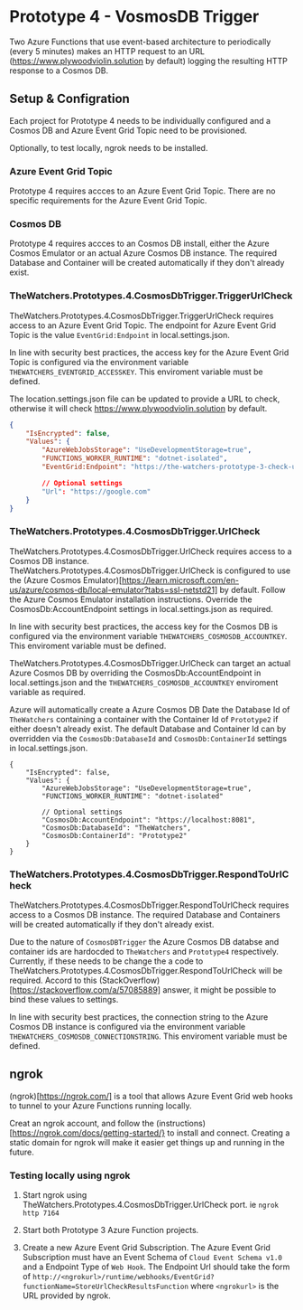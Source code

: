 # Prototype 4 - VosmosDB Trigger

Two Azure Functions that use event-based architecture to periodically (every 5 minutes) makes an HTTP request to an URL (https://www.plywoodviolin.solution by default) logging the resulting HTTP response to a Cosmos DB.

## Setup & Configration

Each project for Prototype 4 needs to be individually configured and a Cosmos DB and Azure Event Grid Topic need to be provisioned.

Optionally, to test locally, ngrok needs to be installed.

### Azure Event Grid Topic

Prototype 4 requires accces to an Azure Event Grid Topic. There are no specific requirements for the Azure Event Grid Topic.

### Cosmos DB

Prototype 4 requires accces to an Cosmos DB install, either the Azure Cosmos Emulator or an actual Azure Cosmos DB instance. The required Database and Container will be created automatically if they don't already exist.

### TheWatchers.Prototypes.4.CosmosDbTrigger.TriggerUrlCheck

TheWatchers.Prototypes.4.CosmosDbTrigger.TriggerUrlCheck requires access to an Azure Event Grid Topic. The endpoint for Azure Event Grid Topic is the value `EventGrid:Endpoint` in local.settings.json.

In line with security best practices, the access key for the Azure Event Grid Topic is configured via the environment variable `THEWATCHERS_EVENTGRID_ACCESSKEY`. This enviroment variable must be defined. 

The location.settings.json file can be updated to provide a URL to check, otherwise it will check https://www.plywoodviolin.solution by default.

```json
{
	"IsEncrypted": false,
	"Values": {
		"AzureWebJobsStorage": "UseDevelopmentStorage=true",
		"FUNCTIONS_WORKER_RUNTIME": "dotnet-isolated",
        "EventGrid:Endpoint": "https://the-watchers-prototype-3-check-url.australiasoutheast-1.eventgrid.azure.net/api/events"

        // Optional settings
        "Url": "https://google.com"
	}
}
```

### TheWatchers.Prototypes.4.CosmosDbTrigger.UrlCheck

TheWatchers.Prototypes.4.CosmosDbTrigger.UrlCheck requires access to a Cosmos DB instance. TheWatchers.Prototypes.4.CosmosDbTrigger.UrlCheck is configured to use the (Azure Cosmos Emulator)[https://learn.microsoft.com/en-us/azure/cosmos-db/local-emulator?tabs=ssl-netstd21] by default. Follow the Azure Cosmos Emulator installation instructions. Override the CosmosDb:AccountEndpoint settings in local.settings.json as required.

In line with security best practices, the access key for the Cosmos DB is configured via the environment variable `THEWATCHERS_COSMOSDB_ACCOUNTKEY`. This enviroment variable must be defined. 

TheWatchers.Prototypes.4.CosmosDbTrigger.UrlCheck can target an actual Azure Cosmos DB by overriding the CosmosDb:AccountEndpoint in local.settings.json and the `THEWATCHERS_COSMOSDB_ACCOUNTKEY` enviroment variable as required.

Azure will automatically create a Azure Cosmos DB Date the Database Id of `TheWatchers` containing a container with the Container Id of `Prototype2` if either doesn't already exist. The default Database and Container Id can by overridden via the `CosmosDb:DatabaseId` and `CosmosDb:ContainerId` settings in local.settings.json.

```
{
    "IsEncrypted": false,
    "Values": {
        "AzureWebJobsStorage": "UseDevelopmentStorage=true",
        "FUNCTIONS_WORKER_RUNTIME": "dotnet-isolated"

        // Optional settings
        "CosmosDb:AccountEndpoint": "https://localhost:8081",
        "CosmosDb:DatabaseId": "TheWatchers",
        "CosmosDb:ContainerId": "Prototype2"
    }
}
```

### TheWatchers.Prototypes.4.CosmosDbTrigger.RespondToUrlCheck

TheWatchers.Prototypes.4.CosmosDbTrigger.RespondToUrlCheck requires access to a Cosmos DB instance. The required Database and Containers will be created automatically if they don't already exist.

Due to the nature of `CosmosDBTrigger` the Azure Cosmos DB databse and container ids are hardocded to `TheWatchers` and `Prototype4` respectively. Currently, if these needs to be change the a code to TheWatchers.Prototypes.4.CosmosDbTrigger.RespondToUrlCheck will be required. Accord to this (StackOverflow)[https://stackoverflow.com/a/57085889] answer, it might be possible to bind these values to settings.

In line with security best practices, the connection string to the Azure Cosmos DB instance is configured via the environment variable `THEWATCHERS_COSMOSDB_CONNECTIONSTRING`. This enviroment variable must be defined.

## ngrok

(ngrok)[https://ngrok.com/] is a tool that allows Azure Event Grid web hooks to tunnel to your Azure Functions running locally.

Creat an ngrok account, and follow the (instructions)[https://ngrok.com/docs/getting-started/} to install and connect. Creating a static domain for ngrok will make it easier get things up and running in the future.

### Testing locally using ngrok

1. Start ngrok using TheWatchers.Prototypes.4.CosmosDbTrigger.UrlCheck port. ie `ngrok http 7164`
    
2. Start both Prototype 3 Azure Function projects.
      
3. Create a new Azure Event Grid Subscription. The Azure Event Grid Subscription must have an Event Schema of `Cloud Event Schema v1.0` and a Endpoint Type of `Web Hook`. The Endpoint Url should take the form of `http://<ngrokurl>/runtime/webhooks/EventGrid?functionName=StoreUrlCheckResultsFunction` where `<ngrokurl>` is the URL provided by ngrok.